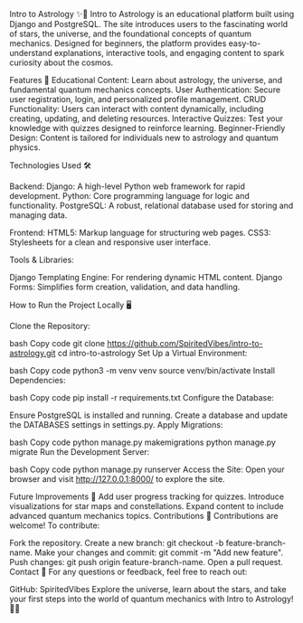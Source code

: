 Intro to Astrology ✨🌌
Intro to Astrology is an educational platform built using Django and PostgreSQL. The site introduces users to the fascinating world of stars, the universe, and the foundational concepts of quantum mechanics. Designed for beginners, the platform provides easy-to-understand explanations, interactive tools, and engaging content to spark curiosity about the cosmos.

Features 🚀
Educational Content: Learn about astrology, the universe, and fundamental quantum mechanics concepts.
User Authentication: Secure user registration, login, and personalized profile management.
CRUD Functionality: Users can interact with content dynamically, including creating, updating, and deleting resources.
Interactive Quizzes: Test your knowledge with quizzes designed to reinforce learning.
Beginner-Friendly Design: Content is tailored for individuals new to astrology and quantum physics.


Technologies Used 🛠

Backend:
Django: A high-level Python web framework for rapid development.
Python: Core programming language for logic and functionality.
PostgreSQL: A robust, relational database used for storing and managing data.

Frontend:
HTML5: Markup language for structuring web pages.
CSS3: Stylesheets for a clean and responsive user interface.



Tools & Libraries:

Django Templating Engine: For rendering dynamic HTML content.
Django Forms: Simplifies form creation, validation, and data handling.



How to Run the Project Locally 🖥️

Clone the Repository:

bash
Copy code
git clone https://github.com/SpiritedVibes/intro-to-astrology.git
cd intro-to-astrology
Set Up a Virtual Environment:

bash
Copy code
python3 -m venv venv
source venv/bin/activate
Install Dependencies:

bash
Copy code
pip install -r requirements.txt
Configure the Database:

Ensure PostgreSQL is installed and running.
Create a database and update the DATABASES settings in settings.py.
Apply Migrations:

bash
Copy code
python manage.py makemigrations
python manage.py migrate
Run the Development Server:

bash
Copy code
python manage.py runserver
Access the Site:
Open your browser and visit http://127.0.0.1:8000/ to explore the site.

Future Improvements 🌟
Add user progress tracking for quizzes.
Introduce visualizations for star maps and constellations.
Expand content to include advanced quantum mechanics topics.
Contributions 🤝
Contributions are welcome! To contribute:

Fork the repository.
Create a new branch: git checkout -b feature-branch-name.
Make your changes and commit: git commit -m "Add new feature".
Push changes: git push origin feature-branch-name.
Open a pull request.
Contact 📧
For any questions or feedback, feel free to reach out:

GitHub: SpiritedVibes
Explore the universe, learn about the stars, and take your first steps into the world of quantum mechanics with Intro to Astrology! 🌌✨

